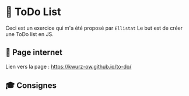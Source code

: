 # 🦄 ToDo List

Ceci est un exercice qui m'a été proposé par `Ellistat`
Le but est de créer une ToDo list en JS.

## 📄 Page internet

Lien vers la page : https://kwurz-ow.github.io/to-do/

## 🎓 Consignes

